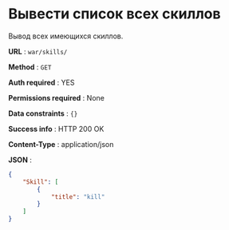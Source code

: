 # Вывести список всех скиллов

Вывод всех имеющихся скиллов.

**URL** : `war/skills/`

**Method** : `GET`

**Auth required** : YES

**Permissions required** : None

**Data constraints** : `{}`

**Success info** : HTTP 200 OK

**Content-Type** : application/json

**JSON** :
```json
{
    "Skill": [
        {
            "title": "kill"
        }
    ]
}
```